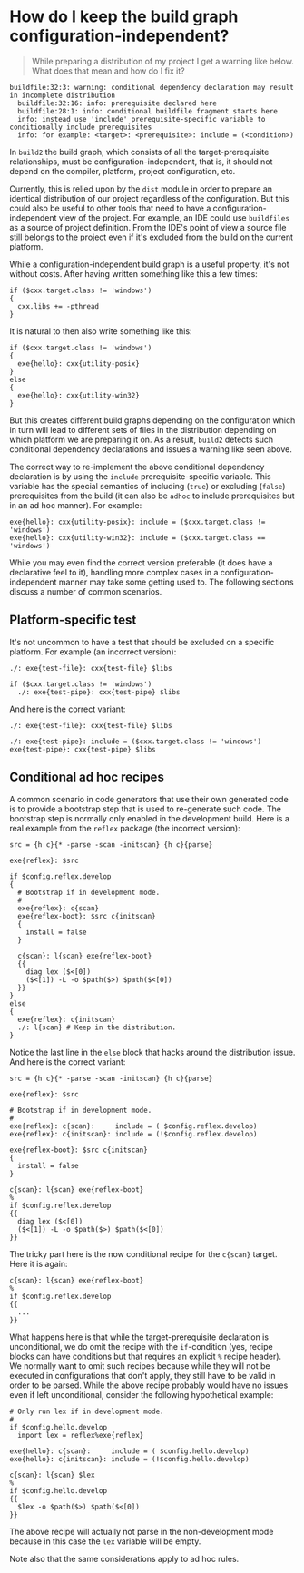 # How do I keep the build graph configuration-independent?

> While preparing a distribution of my project I get a warning like below.
> What does that mean and how do I fix it?

```
buildfile:32:3: warning: conditional dependency declaration may result in incomplete distribution
  buildfile:32:16: info: prerequisite declared here
  buildfile:28:1: info: conditional buildfile fragment starts here
  info: instead use 'include' prerequisite-specific variable to conditionally include prerequisites
  info: for example: <target>: <prerequisite>: include = (<condition>)
```

In `build2` the build graph, which consists of all the target-prerequisite
relationships, must be configuration-independent, that is, it should not
depend on the compiler, platform, project configuration, etc.

Currently, this is relied upon by the `dist` module in order to prepare an
identical distribution of our project regardless of the configuration. But
this could also be useful to other tools that need to have a
configuration-independent view of the project. For example, an IDE could use
`buildfiles` as a source of project definition. From the IDE's point of view a
source file still belongs to the project even if it's excluded from the build
on the current platform.

While a configuration-independent build graph is a useful property, it's not
without costs. After having written something like this a few times:

```
if ($cxx.target.class != 'windows')
{
  cxx.libs += -pthread
}
```

It is natural to then also write something like this:

```
if ($cxx.target.class != 'windows')
{
  exe{hello}: cxx{utility-posix}
}
else
{
  exe{hello}: cxx{utility-win32}
}
```

But this creates different build graphs depending on the configuration which
in turn will lead to different sets of files in the distribution depending on
which platform we are preparing it on. As a result, `build2` detects such
conditional dependency declarations and issues a warning like seen above.

The correct way to re-implement the above conditional dependency declaration
is by using the `include` prerequisite-specific variable. This variable has
the special semantics of including (`true`) or excluding (`false`)
prerequisites from the build (it can also be `adhoc` to include prerequisites
but in an ad hoc manner). For example:

```
exe{hello}: cxx{utility-posix}: include = ($cxx.target.class != 'windows')
exe{hello}: cxx{utility-win32}: include = ($cxx.target.class == 'windows')
```

While you may even find the correct version preferable (it does have a
declarative feel to it), handling more complex cases in a
configuration-independent manner may take some getting used to. The following
sections discuss a number of common scenarios.


## Platform-specific test

It's not uncommon to have a test that should be excluded on a specific
platform. For example (an incorrect version):

```
./: exe{test-file}: cxx{test-file} $libs

if ($cxx.target.class != 'windows')
  ./: exe{test-pipe}: cxx{test-pipe} $libs

```

And here is the correct variant:

```
./: exe{test-file}: cxx{test-file} $libs

./: exe{test-pipe}: include = ($cxx.target.class != 'windows')
exe{test-pipe}: cxx{test-pipe} $libs

```

## Conditional ad hoc recipes

A common scenario in code generators that use their own generated code is to
provide a bootstrap step that is used to re-generate such code. The bootstrap
step is normally only enabled in the development build. Here is a real example
from the `reflex` package (the incorrect version):

```
src = {h c}{* -parse -scan -initscan} {h c}{parse}

exe{reflex}: $src

if $config.reflex.develop
{
  # Bootstrap if in development mode.
  #
  exe{reflex}: c{scan}
  exe{reflex-boot}: $src c{initscan}
  {
    install = false
  }

  c{scan}: l{scan} exe{reflex-boot}
  {{
    diag lex ($<[0])
    ($<[1]) -L -o $path($>) $path($<[0])
  }}
}
else
{
  exe{reflex}: c{initscan}
  ./: l{scan} # Keep in the distribution.
}
```

Notice the last line in the `else` block that hacks around the distribution
issue. And here is the correct variant:

```
src = {h c}{* -parse -scan -initscan} {h c}{parse}

exe{reflex}: $src

# Bootstrap if in development mode.
#
exe{reflex}: c{scan}:     include = ( $config.reflex.develop)
exe{reflex}: c{initscan}: include = (!$config.reflex.develop)

exe{reflex-boot}: $src c{initscan}
{
  install = false
}

c{scan}: l{scan} exe{reflex-boot}
%
if $config.reflex.develop
{{
  diag lex ($<[0])
  ($<[1]) -L -o $path($>) $path($<[0])
}}
```

The tricky part here is the now conditional recipe for the `c{scan}` target.
Here it is again:

```
c{scan}: l{scan} exe{reflex-boot}
%
if $config.reflex.develop
{{
  ...
}}
```

What happens here is that while the target-prerequisite declaration is
unconditional, we do omit the recipe with the `if`-condition (yes, recipe
blocks can have conditions but that requires an explicit `%` recipe
header). We normally want to omit such recipes because while they will not be
executed in configurations that don't apply, they still have to be valid
in order to be parsed. While the above recipe probably would have no issues
even if left unconditional, consider the following hypothetical example:

```
# Only run lex if in development mode.
#
if $config.hello.develop
  import lex = reflex%exe{reflex}

exe{hello}: c{scan}:     include = ( $config.hello.develop)
exe{hello}: c{initscan}: include = (!$config.hello.develop)

c{scan}: l{scan} $lex
%
if $config.hello.develop
{{
  $lex -o $path($>) $path($<[0])
}}
```

The above recipe will actually not parse in the non-development mode because
in this case the `lex` variable will be empty.

Note also that the same considerations apply to ad hoc rules.
